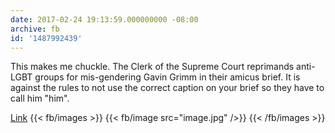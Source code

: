 ```yaml
---
date: 2017-02-24 19:13:59.000000000 -08:00
archive: fb
id: '1487992439'
---
```


This makes me chuckle. The Clerk of the Supreme Court reprimands anti-LGBT groups for mis-gendering Gavin Grimm in their amicus brief. It is against the rules to not use the correct caption on your brief so they have to call him "him".

[Link](https://www.scribd.com/mobile/document/340234327/16-273-Letter-to-Amicus-Atty-Eastman)
{{< fb/images >}}
{{< fb/image src="image.jpg" />}}
{{< /fb/images >}}
